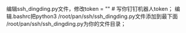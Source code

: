 编辑ssh_dingding.py文件，修改token = ""  # 写你钉钉机器人token；
编辑.bashrc把python3 /root/pan/ssh/ssh_dingding.py文件添加到最下面  /root/pan/ssh/ssh_dingding.py为你的文件目录； 
